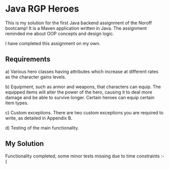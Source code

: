 # Java RGP Heroes

This is my solution for the first Java backend assignment of the Noroff bootcamp! It is a Maven application written in Java. The assignment reminded me about OOP concepts and design logic.

I have completed this assignment on my own.

## Requirements

a) Various hero classes having attributes which increase at different rates as the character gains levels.

b) Equipment, such as armor and weapons, that characters can equip. The equipped items will alter the power of 
the hero, causing it to deal more damage and be able to survive longer. Certain heroes can equip certain item 
types.

c) Custom exceptions. There are two custom exceptions you are required to write, as detailed in Appendix B.

d) Testing of the main functionality.

## My Solution

Functionality completed, some minor tests missing due to time constraints :-(

